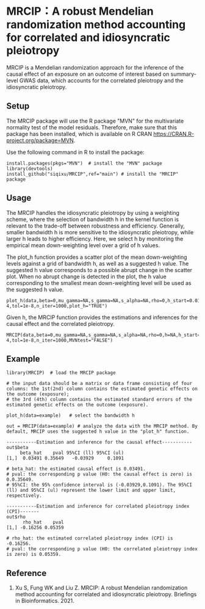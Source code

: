 # MRCIP：A robust Mendelian randomization method accounting for correlated and idiosyncratic pleiotropy
MRCIP is a Mendelian randomization approach for the inference of the causal effect of an exposure on an outcome of interest based on summary-level GWAS data, which accounts for the correlated pleiotropy and the idiosyncratic pleiotropy.
## Setup
The MRCIP package will use the R package "MVN" for the multivariate normality test of the model residuals. Therefore, make sure that this package has 
been installed, which is available on R CRAN https://CRAN.R-project.org/package=MVN. 

Use the following command in R to install the package:
```
install.packages(pkgs="MVN")  # install the "MVN" package
library(devtools)
install_github("siqixu/MRCIP",ref="main") # install the "MRCIP" package
```
## Usage
The MRCIP handles the idiosyncratic pleiotropy by using a weighting scheme, where the selection of bandwidth h in the kernel function is relevant to the trade-off between robustness and efficiency. Generally, smaller bandwidth h is more sensitive to the idiosyncratic pleiotropy, while larger h leads to higher efficiency. Here, we select h by monitoring the empirical mean down-weighting level over a grid of h values. 
 
The plot_h function provides a scatter plot of the mean down-weighting levels against a grid of bandwidth h, as well as a suggested h value. The suggested h value corresponds to a possible abrupt change in the scatter plot. When no abrupt change is detected in the plot, the h value corresponding to the smallest mean down-weighting level will be used as the suggested h value.
```
plot_h(data,beta=0,mu_gamma=NA,s_gamma=NA,s_alpha=NA,rho=0,h_start=0.01,h_step=0.01,tol_dw=1e-4,tol=1e-8,n_iter=1000,plot_h="TRUE")
```
Given h, the MRCIP function provides the estimations and inferences for the causal effect and the correlated pleiotropy.

```
MRCIP(data,beta=0,mu_gamma=NA,s_gamma=NA,s_alpha=NA,rho=0,h=NA,h_start=0.01,h_step=0.01,tol_dw=1e-4,tol=1e-8,n_iter=1000,MVNtest="FALSE")
```
## Example 
```
library(MRCIP)  # load the MRCIP package

# the input data should be a matrix or data frame consisting of four columns: the 1st(2nd) column contains the estimated genetic effects on the outcome (exposure); 
# the 3rd (4th) column contains the estimated standard errors of the estimated genetic effects on the outcome (exposure).

plot_h(data=example)   # select the bandwidth h

out = MRCIP(data=example) # analyze the data with the MRCIP method. By default, MRCIP uses the suggested h value in the "plot_h" function.

-----------Estimation and inference for the causal effect-----------
out$beta 
     beta_hat    pval 95%CI (ll) 95%CI (ul)
[1,]  0.03491 0.35649   -0.03929     0.1091

# beta_hat: the estimated causal effect is 0.03491.
# pval: the corresponding p value (H0: the causal effect is zero) is 0.0.35649.
# 95%CI: the 95% confidence interval is (-0.03929,0.1091). The 95%CI (ll) and 95%CI (ul) represent the lower limit and upper limit, respectively.

-----------Estimation and inference for correlated pleiotropy index (CPI)-------
out$rho
      rho_hat    pval
[1,] -0.16256 0.05359

# rho_hat: the estimated correlated pleiotropy index (CPI) is -0.16256.
# pval: the corresponding p value (H0: the correlated pleiotropy index is zero) is 0.05359.

```
## Reference
1. Xu S, Fung WK and Liu Z. MRCIP: A robust Mendelian randomization method accounting for correlated and idiosyncratic pleiotropy. Briefings in Bioinformatics. 2021.



